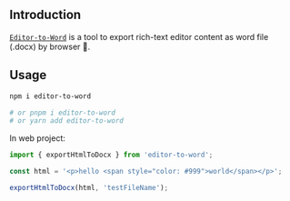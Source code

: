 ## Introduction

[`Editor-to-Word`](https://www.npmjs.com/package/editor-to-word) is a tool to export rich-text editor content as word file (.docx) by browser 🎉.

## Usage

```bash
npm i editor-to-word

# or pnpm i editor-to-word
# or yarn add editor-to-word
```

In web project:

```typescript
import { exportHtmlToDocx } from 'editor-to-word';

const html = '<p>hello <span style="color: #999">world</span></p>';

exportHtmlToDocx(html, 'testFileName');
```
